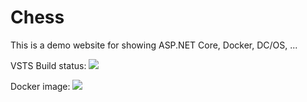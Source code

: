 # Chess
This is a demo website for showing ASP.NET Core, Docker, DC/OS, ...

VSTS Build status: ![](https://stuartle.visualstudio.com/_apis/public/build/definitions/ca04ec01-c65e-4f1b-9999-2bd125f6dc67/13/badge)

Docker image: [![](https://images.microbadger.com/badges/image/stuartleeks/chesstest.svg)](https://microbadger.com/images/stuartleeks/chesstest "Get your own image badge on microbadger.com")